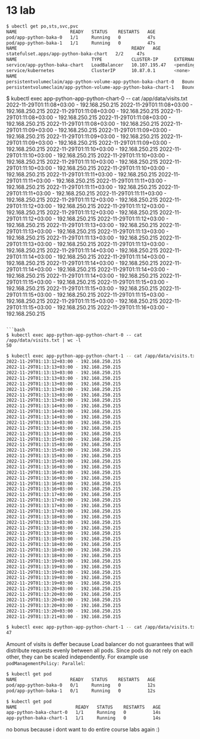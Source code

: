 # 13 lab

```bash
$ ubectl get po,sts,svc,pvc
NAME                    READY   STATUS    RESTARTS   AGE
pod/app-python-baka-0   1/1     Running   0          47s
pod/app-python-baka-1   1/1     Running   0          47s
NAME                                           READY   AGE
statefulset.apps/app-python-baka-chart   2/2     47s
NAME                            TYPE           CLUSTER-IP      EXTERNAL-IP   PORT(S)        AGE
service/app-python-baka-chart   LoadBalancer   10.107.195.47   <pending>     80:31447/TCP   47s
service/kubernetes              ClusterIP      10.87.0.1       <none>        443/TCP        25h
NAME                                                                    STATUS   VOLUME                                     CAPACITY   ACCESS MODES   STORAGECLASS   AGE
persistentvolumeclaim/app-python-volume-app-python-baka-chart-0   Bound    pvc-892cf287-e7dd-d67e-648b-2949bf0eb777   256Mi      RWO            standard       18h
persistentvolumeclaim/app-python-volume-app-python-baka-chart-1   Bound    pvc-231304c0-0001-8057-ad19-0d3ed92a6e7b   256Mi      RWO            standard       18h
```


$ kubectl exec app-python-app-python-chart-0 -- cat /app/data/visits.txt
2022-11-29T01:11:08+03:00 - 192.168.250.215
2022-11-29T01:11:08+03:00 - 192.168.250.215
2022-11-29T01:11:08+03:00 - 192.168.250.215
2022-11-29T01:11:08+03:00 - 192.168.250.215
2022-11-29T01:11:08+03:00 - 192.168.250.215
2022-11-29T01:11:08+03:00 - 192.168.250.215
2022-11-29T01:11:09+03:00 - 192.168.250.215
2022-11-29T01:11:09+03:00 - 192.168.250.215
2022-11-29T01:11:09+03:00 - 192.168.250.215
2022-11-29T01:11:09+03:00 - 192.168.250.215
2022-11-29T01:11:09+03:00 - 192.168.250.215
2022-11-29T01:11:10+03:00 - 192.168.250.215
2022-11-29T01:11:10+03:00 - 192.168.250.215
2022-11-29T01:11:10+03:00 - 192.168.250.215
2022-11-29T01:11:10+03:00 - 192.168.250.215
2022-11-29T01:11:10+03:00 - 192.168.250.215
2022-11-29T01:11:10+03:00 - 192.168.250.215
2022-11-29T01:11:11+03:00 - 192.168.250.215
2022-11-29T01:11:11+03:00 - 192.168.250.215
2022-11-29T01:11:11+03:00 - 192.168.250.215
2022-11-29T01:11:11+03:00 - 192.168.250.215
2022-11-29T01:11:11+03:00 - 192.168.250.215
2022-11-29T01:11:11+03:00 - 192.168.250.215
2022-11-29T01:11:12+03:00 - 192.168.250.215
2022-11-29T01:11:12+03:00 - 192.168.250.215
2022-11-29T01:11:12+03:00 - 192.168.250.215
2022-11-29T01:11:12+03:00 - 192.168.250.215
2022-11-29T01:11:12+03:00 - 192.168.250.215
2022-11-29T01:11:12+03:00 - 192.168.250.215
2022-11-29T01:11:13+03:00 - 192.168.250.215
2022-11-29T01:11:13+03:00 - 192.168.250.215
2022-11-29T01:11:13+03:00 - 192.168.250.215
2022-11-29T01:11:13+03:00 - 192.168.250.215
2022-11-29T01:11:13+03:00 - 192.168.250.215
2022-11-29T01:11:13+03:00 - 192.168.250.215
2022-11-29T01:11:14+03:00 - 192.168.250.215
2022-11-29T01:11:14+03:00 - 192.168.250.215
2022-11-29T01:11:14+03:00 - 192.168.250.215
2022-11-29T01:11:14+03:00 - 192.168.250.215
2022-11-29T01:11:14+03:00 - 192.168.250.215
2022-11-29T01:11:14+03:00 - 192.168.250.215
2022-11-29T01:11:14+03:00 - 192.168.250.215
2022-11-29T01:11:15+03:00 - 192.168.250.215
2022-11-29T01:11:15+03:00 - 192.168.250.215
2022-11-29T01:11:15+03:00 - 192.168.250.215
2022-11-29T01:11:15+03:00 - 192.168.250.215
2022-11-29T01:11:15+03:00 - 192.168.250.215
2022-11-29T01:11:15+03:00 - 192.168.250.215
2022-11-29T01:11:15+03:00 - 192.168.250.215
2022-11-29T01:11:16+03:00 - 192.168.250.215
```

```bash
$ kubectl exec app-python-app-python-chart-0 -- cat /app/data/visits.txt | wc -l
50
```

```bash
$ kubectl exec app-python-app-python-chart-1 -- cat /app/data/visits.txt
2022-11-29T01:13:12+03:00 - 192.168.250.215
2022-11-29T01:13:13+03:00 - 192.168.250.215
2022-11-29T01:13:13+03:00 - 192.168.250.215
2022-11-29T01:13:13+03:00 - 192.168.250.215
2022-11-29T01:13:13+03:00 - 192.168.250.215
2022-11-29T01:13:13+03:00 - 192.168.250.215
2022-11-29T01:13:13+03:00 - 192.168.250.215
2022-11-29T01:13:13+03:00 - 192.168.250.215
2022-11-29T01:13:14+03:00 - 192.168.250.215
2022-11-29T01:13:14+03:00 - 192.168.250.215
2022-11-29T01:13:14+03:00 - 192.168.250.215
2022-11-29T01:13:14+03:00 - 192.168.250.215
2022-11-29T01:13:14+03:00 - 192.168.250.215
2022-11-29T01:13:14+03:00 - 192.168.250.215
2022-11-29T01:13:15+03:00 - 192.168.250.215
2022-11-29T01:13:15+03:00 - 192.168.250.215
2022-11-29T01:13:15+03:00 - 192.168.250.215
2022-11-29T01:13:15+03:00 - 192.168.250.215
2022-11-29T01:13:15+03:00 - 192.168.250.215
2022-11-29T01:13:16+03:00 - 192.168.250.215
2022-11-29T01:13:16+03:00 - 192.168.250.215
2022-11-29T01:13:16+03:00 - 192.168.250.215
2022-11-29T01:13:16+03:00 - 192.168.250.215
2022-11-29T01:13:16+03:00 - 192.168.250.215
2022-11-29T01:13:17+03:00 - 192.168.250.215
2022-11-29T01:13:17+03:00 - 192.168.250.215
2022-11-29T01:13:17+03:00 - 192.168.250.215
2022-11-29T01:13:17+03:00 - 192.168.250.215
2022-11-29T01:13:18+03:00 - 192.168.250.215
2022-11-29T01:13:18+03:00 - 192.168.250.215
2022-11-29T01:13:18+03:00 - 192.168.250.215
2022-11-29T01:13:18+03:00 - 192.168.250.215
2022-11-29T01:13:18+03:00 - 192.168.250.215
2022-11-29T01:13:18+03:00 - 192.168.250.215
2022-11-29T01:13:18+03:00 - 192.168.250.215
2022-11-29T01:13:18+03:00 - 192.168.250.215
2022-11-29T01:13:19+03:00 - 192.168.250.215
2022-11-29T01:13:19+03:00 - 192.168.250.215
2022-11-29T01:13:19+03:00 - 192.168.250.215
2022-11-29T01:13:19+03:00 - 192.168.250.215
2022-11-29T01:13:19+03:00 - 192.168.250.215
2022-11-29T01:13:20+03:00 - 192.168.250.215
2022-11-29T01:13:20+03:00 - 192.168.250.215
2022-11-29T01:13:20+03:00 - 192.168.250.215
2022-11-29T01:13:20+03:00 - 192.168.250.215
2022-11-29T01:13:20+03:00 - 192.168.250.215
2022-11-29T01:13:21+03:00 - 192.168.250.215
```

```bash
$ kubectl exec app-python-app-python-chart-1 -- cat /app/data/visits.txt | wc -l
47
```

Amount of visits is deffer because Load balancer do not guarantees that will distribute
requests evenly between all pods.
Since pods do not rely on each other, they can be scaled independently. For example use `podManagementPolicy: Parallel`:

```bash
$ kubectl get pod
NAME                    READY   STATUS    RESTARTS   AGE
pod/app-python-baka-0   0/1     Running   0          12s
pod/app-python-baka-1   0/1     Running   0          12s
```

```bash
$ kubectl get pod
NAME                      READY   STATUS    RESTARTS   AGE
app-python-baka-chart-0   1/1     Running   0          14s
app-python-baka-chart-1   1/1     Running   0          14s
```

no bonus because i dont want to do entire course labs again :)
